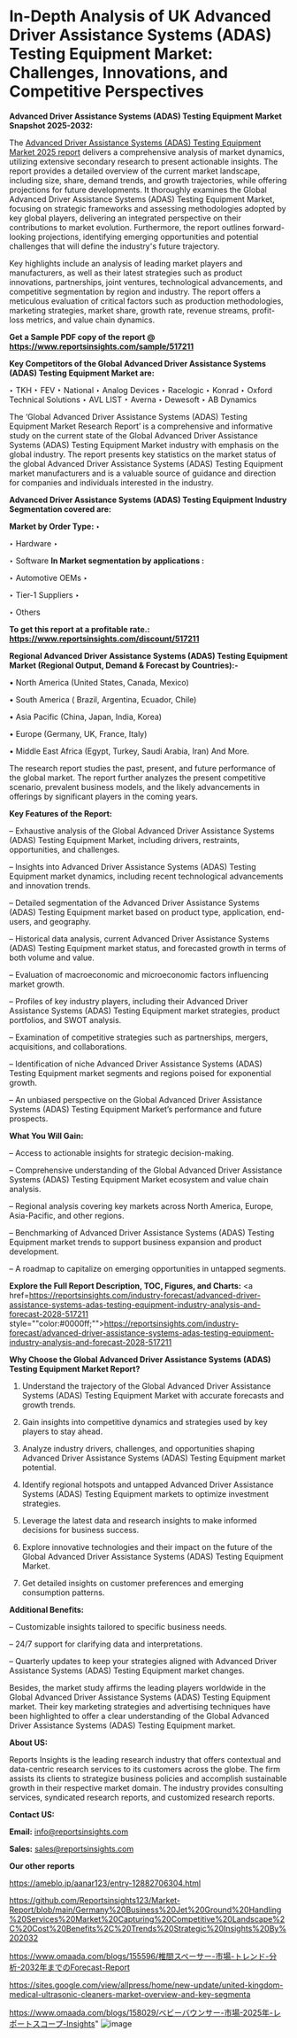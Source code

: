 # In-Depth Analysis of UK Advanced Driver Assistance Systems (ADAS) Testing Equipment Market: Challenges, Innovations, and Competitive Perspectives

<strong>Advanced Driver Assistance Systems (ADAS) Testing Equipment Market Snapshot 2025-2032:</strong>

The <a href=https://www.reportsinsights.com/sample/517211>Advanced Driver Assistance Systems (ADAS) Testing Equipment Market 2025 report</a> delivers a comprehensive analysis of market dynamics, utilizing extensive secondary research to present actionable insights. The report provides a detailed overview of the current market landscape, including size, share, demand trends, and growth trajectories, while offering projections for future developments. It thoroughly examines the Global Advanced Driver Assistance Systems (ADAS) Testing Equipment Market, focusing on strategic frameworks and assessing methodologies adopted by key global players, delivering an integrated perspective on their contributions to market evolution. Furthermore, the report outlines forward-looking projections, identifying emerging opportunities and potential challenges that will define the industry's future trajectory.

Key highlights include an analysis of leading market players and manufacturers, as well as their latest strategies such as product innovations, partnerships, joint ventures, technological advancements, and competitive segmentation by region and industry. The report offers a meticulous evaluation of critical factors such as production methodologies, marketing strategies, market share, growth rate, revenue streams, profit-loss metrics, and value chain dynamics.

<strong>Get a Sample PDF copy of the report @ <a href=https://www.reportsinsights.com/sample/517211 style=color:#0000ff;>https://www.reportsinsights.com/sample/517211</a></strong>

<strong>Key Competitors of the Global Advanced Driver Assistance Systems (ADAS) Testing Equipment Market are:</strong>

‣ TKH
‣ FEV
‣ National
‣ Analog Devices
‣ Racelogic
‣ Konrad
‣ Oxford Technical Solutions
‣ AVL LIST
‣ Averna
‣ Dewesoft
‣ AB Dynamics

The ‘Global Advanced Driver Assistance Systems (ADAS) Testing Equipment Market Research Report’ is a comprehensive and informative study on the current state of the Global Advanced Driver Assistance Systems (ADAS) Testing Equipment Market industry with emphasis on the global industry. The report presents key statistics on the market status of the global Advanced Driver Assistance Systems (ADAS) Testing Equipment market manufacturers and is a valuable source of guidance and direction for companies and individuals interested in the industry.

<strong>Advanced Driver Assistance Systems (ADAS) Testing Equipment Industry Segmentation covered are:</strong>

<strong>Market by Order Type: </strong>
‣ 

‣ Hardware
‣ 

‣ Software
<strong>In Market segmentation by applications :</strong>

‣ Automotive OEMs
‣ 

‣ Tier-1 Suppliers
‣ 

‣ Others

<strong>To get this report at a profitable rate.: <a href=https://www.reportsinsights.com/discount/517211 style=color:#0000ff;>https://www.reportsinsights.com/discount/517211</a></strong>

<strong>Regional Advanced Driver Assistance Systems (ADAS) Testing Equipment Market (Regional Output, Demand &amp; Forecast by Countries):-</strong>

• North America (United States, Canada, Mexico)

• South America ( Brazil, Argentina, Ecuador, Chile)

• Asia Pacific (China, Japan, India, Korea)

• Europe (Germany, UK, France, Italy)

• Middle East Africa (Egypt, Turkey, Saudi Arabia, Iran) And More.

The research report studies the past, present, and future performance of the global market. The report further analyzes the present competitive scenario, prevalent business models, and the likely advancements in offerings by significant players in the coming years.

<strong>Key Features of the Report:</strong>

– Exhaustive analysis of the Global Advanced Driver Assistance Systems (ADAS) Testing Equipment Market, including drivers, restraints, opportunities, and challenges.

– Insights into Advanced Driver Assistance Systems (ADAS) Testing Equipment market dynamics, including recent technological advancements and innovation trends.

– Detailed segmentation of the Advanced Driver Assistance Systems (ADAS) Testing Equipment market based on product type, application, end-users, and geography.

– Historical data analysis, current Advanced Driver Assistance Systems (ADAS) Testing Equipment market status, and forecasted growth in terms of both volume and value.

– Evaluation of macroeconomic and microeconomic factors influencing market growth.

– Profiles of key industry players, including their Advanced Driver Assistance Systems (ADAS) Testing Equipment market strategies, product portfolios, and SWOT analysis.

– Examination of competitive strategies such as partnerships, mergers, acquisitions, and collaborations.

– Identification of niche Advanced Driver Assistance Systems (ADAS) Testing Equipment market segments and regions poised for exponential growth.

– An unbiased perspective on the Global Advanced Driver Assistance Systems (ADAS) Testing Equipment Market’s performance and future prospects.

<strong>What You Will Gain:</strong>

– Access to actionable insights for strategic decision-making.

– Comprehensive understanding of the Global Advanced Driver Assistance Systems (ADAS) Testing Equipment Market ecosystem and value chain analysis.

– Regional analysis covering key markets across North America, Europe, Asia-Pacific, and other regions.

– Benchmarking of Advanced Driver Assistance Systems (ADAS) Testing Equipment market trends to support business expansion and product development.

– A roadmap to capitalize on emerging opportunities in untapped segments.

<strong>Explore the Full Report Description, TOC, Figures, and Charts:</strong>
<a href=https://reportsinsights.com/industry-forecast/advanced-driver-assistance-systems-adas-testing-equipment-industry-analysis-and-forecast-2028-517211 style=""color:#0000ff;"">https://reportsinsights.com/industry-forecast/advanced-driver-assistance-systems-adas-testing-equipment-industry-analysis-and-forecast-2028-517211</a>

<strong>Why Choose the Global Advanced Driver Assistance Systems (ADAS) Testing Equipment Market Report?</strong>

1. Understand the trajectory of the Global Advanced Driver Assistance Systems (ADAS) Testing Equipment Market with accurate forecasts and growth trends.

2. Gain insights into competitive dynamics and strategies used by key players to stay ahead.

3. Analyze industry drivers, challenges, and opportunities shaping Advanced Driver Assistance Systems (ADAS) Testing Equipment market potential.

4. Identify regional hotspots and untapped Advanced Driver Assistance Systems (ADAS) Testing Equipment markets to optimize investment strategies.

5. Leverage the latest data and research insights to make informed decisions for business success.

6. Explore innovative technologies and their impact on the future of the Global Advanced Driver Assistance Systems (ADAS) Testing Equipment Market.

7. Get detailed insights on customer preferences and emerging consumption patterns.

<strong>Additional Benefits:</strong>

– Customizable insights tailored to specific business needs.

– 24/7 support for clarifying data and interpretations.

– Quarterly updates to keep your strategies aligned with Advanced Driver Assistance Systems (ADAS) Testing Equipment market changes.

Besides, the market study affirms the leading players worldwide in the Global Advanced Driver Assistance Systems (ADAS) Testing Equipment market. Their key marketing strategies and advertising techniques have been highlighted to offer a clear understanding of the Global Advanced Driver Assistance Systems (ADAS) Testing Equipment market.

<strong><strong>About US</strong>:</strong>

Reports Insights is the leading research industry that offers contextual and data-centric research services to its customers across the globe. The firm assists its clients to strategize business policies and accomplish sustainable growth in their respective market domain. The industry provides consulting services, syndicated research reports, and customized research reports.

<strong>Contact US:</strong>

<p class=><b>Email:</b> <a href=mailto:info@reportsinsights.com>info@reportsinsights.com</a></p>
<p class=><b>Sales:</b> <a href=mailto:sales@reportsinsights.com>sales@reportsinsights.com</a></p>

<strong>Our other reports</strong>

<a href=https://ameblo.jp/aanar123/entry-12882706304.html>https://ameblo.jp/aanar123/entry-12882706304.html</a>

<a href=https://github.com/Reportsinsights123/Market-Report/blob/main/Germany%20Business%20Jet%20Ground%20Handling%20Services%20Market%20Capturing%20Competitive%20Landscape%2C%20Cost%20Benefits%2C%20Trends%20Strategic%20Insights%20By%202032>https://github.com/Reportsinsights123/Market-Report/blob/main/Germany%20Business%20Jet%20Ground%20Handling%20Services%20Market%20Capturing%20Competitive%20Landscape%2C%20Cost%20Benefits%2C%20Trends%20Strategic%20Insights%20By%202032</a>

<a href=https://www.omaada.com/blogs/155596/椎間スペーサー-市場-トレンド-分析-2032年までのForecast-Report>https://www.omaada.com/blogs/155596/椎間スペーサー-市場-トレンド-分析-2032年までのForecast-Report</a>

<a href=https://sites.google.com/view/allpress/home/new-update/united-kingdom-medical-ultrasonic-cleaners-market-overview-and-key-segmenta>https://sites.google.com/view/allpress/home/new-update/united-kingdom-medical-ultrasonic-cleaners-market-overview-and-key-segmenta</a>

<a href=https://www.omaada.com/blogs/158029/ベビーバウンサー-市場-2025年-レポートスコープ-Insights>https://www.omaada.com/blogs/158029/ベビーバウンサー-市場-2025年-レポートスコープ-Insights</a>"
![image](https://github.com/user-attachments/assets/c449fd81-ee68-4b5e-b723-0da50dc1e38e)
